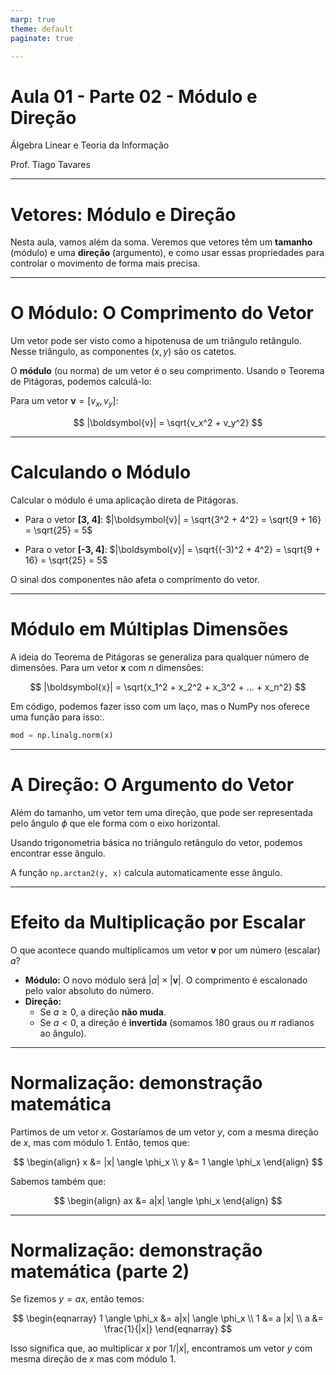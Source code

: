 ```yaml
---
marp: true
theme: default
paginate: true

---
```


# Aula 01 - Parte 02 - Módulo e Direção

Álgebra Linear e Teoria da Informação

Prof. Tiago Tavares

---

# Vetores: Módulo e Direção

Nesta aula, vamos além da soma. Veremos que vetores têm um **tamanho** (módulo) e uma **direção** (argumento), e como usar essas propriedades para controlar o movimento de forma mais precisa.

---

# O Módulo: O Comprimento do Vetor

Um vetor pode ser visto como a hipotenusa de um triângulo retângulo. Nesse triângulo, as componentes $(x, y)$ são os catetos.

O **módulo** (ou norma) de um vetor é o seu comprimento. Usando o Teorema de Pitágoras, podemos calculá-lo:

Para um vetor $\boldsymbol{v} = [v_x, v_y]$:

$$
|\boldsymbol{v}| = \sqrt{v_x^2 + v_y^2}
$$

---

# Calculando o Módulo

Calcular o módulo é uma aplicação direta de Pitágoras.

*   Para o vetor **[3, 4]**:
    $|\boldsymbol{v}| = \sqrt{3^2 + 4^2} = \sqrt{9 + 16} = \sqrt{25} = 5$

*   Para o vetor **[-3, 4]**:
    $|\boldsymbol{v}| = \sqrt{(-3)^2 + 4^2} = \sqrt{9 + 16} = \sqrt{25} = 5$

O sinal dos componentes não afeta o comprimento do vetor.

---

# Módulo em Múltiplas Dimensões

A ideia do Teorema de Pitágoras se generaliza para qualquer número de dimensões. Para um vetor $\boldsymbol{x}$ com $n$ dimensões:

$$
|\boldsymbol{x}| = \sqrt{x_1^2 + x_2^2 + x_3^2 + ... + x_n^2}
$$

Em código, podemos fazer isso com um laço, mas o NumPy nos oferece uma função para isso:.

```python
mod = np.linalg.norm(x)
```

---

# A Direção: O Argumento do Vetor

Além do tamanho, um vetor tem uma direção, que pode ser representada pelo ângulo $\phi$ que ele forma com o eixo horizontal.

Usando trigonometria básica no triângulo retângulo do vetor, podemos encontrar esse ângulo.

A função `np.arctan2(y, x)` calcula automaticamente esse ângulo.

---

# Efeito da Multiplicação por Escalar

O que acontece quando multiplicamos um vetor $\boldsymbol{v}$ por um número (escalar) $a$?

*   **Módulo:** O novo módulo será $|a| \times |\boldsymbol{v}|$. O comprimento é escalonado pelo valor absoluto do número.
*   **Direção:**
    *   Se $a \geq 0$, a direção **não muda**.
    *   Se $a < 0$, a direção é **invertida** (somamos 180 graus ou $\pi$ radianos ao ângulo).

---

# Normalização: demonstração matemática

Partimos de um vetor $x$. Gostaríamos de um vetor $y$, com a mesma direção de $x$, mas com módulo $1$. Então, temos que:

$$
\begin{align}
x &= |x| \angle \phi_x \\
y &= 1 \angle \phi_x
\end{align}
$$


Sabemos também que:

$$
\begin{align}
ax &= a|x| \angle \phi_x
\end{align}
$$


---

# Normalização: demonstração matemática (parte 2)

Se fizemos $y=ax$, então temos:

$$
\begin{eqnarray}
1 \angle \phi_x &= a|x| \angle \phi_x \\
1 &= a |x| \\
a &= \frac{1}{|x|}
\end{eqnarray}
$$

Isso significa que, ao multiplicar $x$ por $1/|x|$, encontramos um vetor $y$ com mesma direção de $x$ mas com módulo $1$.